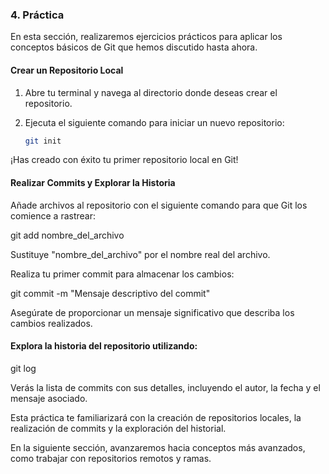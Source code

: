 ### 4. Práctica

En esta sección, realizaremos ejercicios prácticos para aplicar los conceptos básicos de Git que hemos discutido hasta ahora.

#### Crear un Repositorio Local

1. Abre tu terminal y navega al directorio donde deseas crear el repositorio.
   
2. Ejecuta el siguiente comando para iniciar un nuevo repositorio:

   ```bash
   git init

¡Has creado con éxito tu primer repositorio local en Git!

#### Realizar Commits y Explorar la Historia

Añade archivos al repositorio con el siguiente comando para que Git los comience a rastrear:

git add nombre_del_archivo

Sustituye "nombre_del_archivo" por el nombre real del archivo.

Realiza tu primer commit para almacenar los cambios:

git commit -m "Mensaje descriptivo del commit"

Asegúrate de proporcionar un mensaje significativo que describa los cambios realizados.

#### Explora la historia del repositorio utilizando:

git log

Verás la lista de commits con sus detalles, incluyendo el autor, la fecha y el mensaje asociado.

Esta práctica te familiarizará con la creación de repositorios locales, la realización de commits y la exploración del historial. 

En la siguiente sección, avanzaremos hacia conceptos más avanzados, como trabajar con repositorios remotos y ramas.